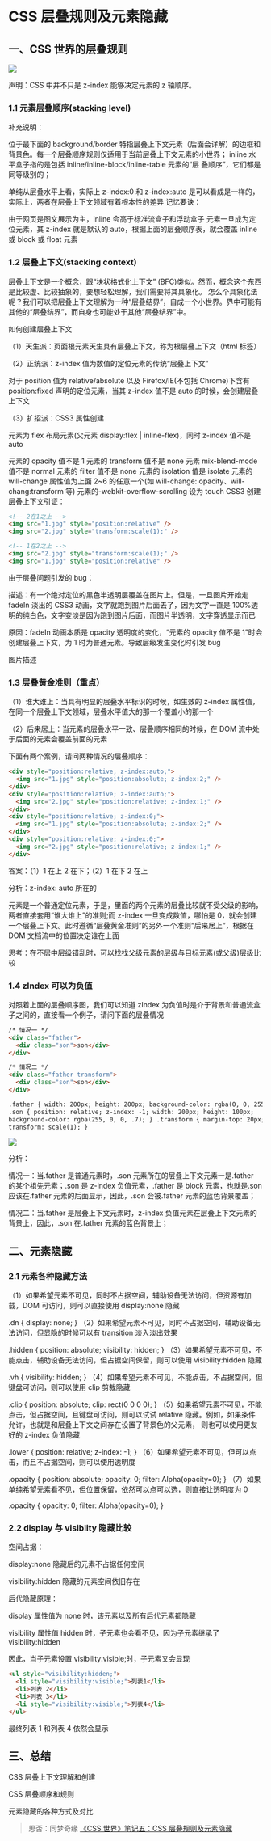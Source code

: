 # CSS 层叠规则及元素隐藏

## 一、CSS 世界的层叠规则

![](bVbe8dT.webp)

声明：CSS 中并不只是 z-index 能够决定元素的 z 轴顺序。

### 1.1 元素层叠顺序(stacking level)

补充说明：

位于最下面的 background/border 特指层叠上下文元素（后面会详解）的边框和背景色。每一个层叠顺序规则仅适用于当前层叠上下文元素的小世界；
inline 水平盒子指的是包括 inline/inline-block/inline-table 元素的“层 叠顺序”，它们都是同等级别的；

单纯从层叠水平上看，实际上 z-index:0 和 z-index:auto 是可以看成是一样的，实际上，两者在层叠上下文领域有着根本性的差异
记忆要诀：

由于网页是图文展示为主，inline 会高于标准流盒子和浮动盒子
元素一旦成为定位元素，其 z-index 就是默认的 auto，根据上面的层叠顺序表，就会覆盖 inline 或 block 或 float 元素

### 1.2 层叠上下文(stacking context)

层叠上下文是一个概念，跟“块状格式化上下文” (BFC)类似。然而，概念这个东西是比较虚、比较抽象的，要想轻松理解，我们需要将其具象化。
怎么个具象化法呢？我们可以把层叠上下文理解为一种“层叠结界”，自成一个小世界。界中可能有其他的“层叠结界”，而自身也可能处于其他“层叠结界”中。

如何创建层叠上下文

（1）天生派：页面根元素天生具有层叠上下文，称为根层叠上下文（html 标签）

（2）正统派：z-index 值为数值的定位元素的传统“层叠上下文”

对于 position 值为 relative/absolute 以及 Firefox/IE(不包括 Chrome)下含有 position:fixed 声明的定位元素，当其 z-index 值不是 auto 的时候，会创建层叠上下文

（3）扩招派：CSS3 属性创建

元素为 flex 布局元素(父元素 display:flex | inline-flex)，同时 z-index 值不是 auto

元素的 opacity 值不是 1
元素的 transform 值不是 none
元素 mix-blend-mode 值不是 normal
元素的 filter 值不是 none
元素的 isolation 值是 isolate
元素的 will-change 属性值为上面 2~6 的任意一个(如 will-change: opacity、will-chang:transform 等)
元素的-webkit-overflow-scrolling 设为 touch
CSS3 创建层叠上下文引证：

```html
<!-- 2在1之上 -->
<img src="1.jpg" style="position:relative" />
<img src="2.jpg" style="transform:scale(1);" />

<!-- 1在2之上 -->
<img src="2.jpg" style="transform:scale(1);" />
<img src="1.jpg" style="position:relative" />
```

由于层叠问题引发的 bug：

描述：有一个绝对定位的黑色半透明层覆盖在图片上。但是，一旦图片开始走 fadeIn 淡出的 CSS3 动画，文字就跑到图片后面去了，因为文字一直是 100%透明的纯白色，文字变淡是因为跑到图片后面，而图片半透明，文字穿透显示而已

原因：fadeIn 动画本质是 opacity 透明度的变化，“元素的 opacity 值不是 1”时会创建层叠上下文，为 1 时为普通元素。导致层级发生变化时引发 bug

图片描述

### 1.3 层叠黄金准则（重点）

（1）谁大谁上：当具有明显的层叠水平标识的时候，如生效的 z-index 属性值，在同一个层叠上下文领域，层叠水平值大的那一个覆盖小的那一个

（2）后来居上：当元素的层叠水平一致、层叠顺序相同的时候，在 DOM 流中处于后面的元素会覆盖前面的元素

下面有两个案例，请问两种情况的层叠顺序：

```html
<div style="position:relative; z-index:auto;">
  <img src="1.jpg" style="position:absolute; z-index:2;" />
</div>
<div style="position:relative; z-index:auto;">
  <img src="2.jpg" style="position:relative; z-index:1;" />
</div>
<div style="position:relative; z-index:0;">
  <img src="1.jpg" style="position:absolute; z-index:2;" />
</div>
<div style="position:relative; z-index:0;">
  <img src="2.jpg" style="position:relative; z-index:1;" />
</div>
```

答案：（1）1 在上 2 在下；（2）1 在下 2 在上

分析：z-index: auto 所在的<div>元素是一个普通定位元素，于是，里面的两个<img>元素的层叠比较就不受父级的影响，两者直接套用“谁大谁上”的准则;而 z-index 一旦变成数值，哪怕是 0，就会创建一个层叠上下文。此时遵循“层叠黄金准则”的另外一个准则“后来居上”，根据在 DOM 文档流中的位置决定谁在上面

思考：在不居中层级错乱时，可以找找父级元素的层级与目标元素(或父级)层级比较

### 1.4 zIndex 可以为负值

对照着上面的层叠顺序图，我们可以知道 zIndex 为负值时是介于背景和普通流盒子之间的，直接看一个例子，请问下面的层叠情况

```html
/* 情况一 */
<div class="father">
  <div class="son">son</div>
</div>

/* 情况二 */
<div class="father transform">
  <div class="son">son</div>
</div>

.father { width: 200px; height: 200px; background-color: rgba(0, 0, 255, .7); }
.son { position: relative; z-index: -1; width: 200px; height: 100px;
background-color: rgba(255, 0, 0, .7); } .transform { margin-top: 20px;
transform: scale(1); }
```

![](bVbe8fU.webp)

分析：

情况一：当.father 是普通元素时，.son 元素所在的层叠上下文元素一是.father 的某个祖先元素；.son 是 z-index 负值元素，.father 是 block 元素，也就是.son 应该在.father 元素的后面显示，因此，.son 会被.father 元素的蓝色背景覆盖；

情况二：当.father 是层叠上下文元素时，z-index 负值元素在层叠上下文元素的背景上，因此，.son 在.father 元素的蓝色背景上；

## 二、元素隐藏

### 2.1 元素各种隐藏方法

（1）如果希望元素不可见，同时不占据空间，辅助设备无法访问，但资源有加载，DOM 可访问，则可以直接使用 display:none 隐藏

.dn { display: none; }
（2）如果希望元素不可见，同时不占据空间，辅助设备无法访问，但显隐的时候可以有 transition 淡入淡出效果

.hidden {
position: absolute;
visibility: hidden;
}
（3）如果希望元素不可见，不能点击，辅助设备无法访问，但占据空间保留，则可以使用 visibility:hidden 隐藏

.vh { visibility: hidden; }
（4）如果希望元素不可见，不能点击，不占据空间，但键盘可访问，则可以使用 clip 剪裁隐藏

.clip {
position: absolute;
clip: rect(0 0 0 0);
}
（5）如果希望元素不可见，不能点击，但占据空间，且键盘可访问，则可以试试 relative 隐藏。例如，如果条件允许，也就是和层叠上下文之间存在设置了背景色的父元素， 则也可以使用更友好的 z-index 负值隐藏

.lower {
position: relative;
z-index: -1;
}
（6）如果希望元素不可见，但可以点击，而且不占据空间，则可以使用透明度

.opacity {
position: absolute;
opacity: 0;
filter: Alpha(opacity=0);
}
（7）如果单纯希望元素看不见，但位置保留，依然可以点可以选，则直接让透明度为 0

.opacity {
opacity: 0;
filter: Alpha(opacity=0);
}

### 2.2 display 与 visiblity 隐藏比较

空间占据：

display:none 隐藏后的元素不占据任何空间

visibility:hidden 隐藏的元素空间依旧存在

后代隐藏原理：

display 属性值为 none 时，该元素以及所有后代元素都隐藏

visibility 属性值 hidden 时，子元素也会看不见，因为子元素继承了 visibility:hidden

因此，当子元素设置 visibility:visible;时，子元素又会显现

```html
<ul style="visibility:hidden;">
  <li style="visibility:visible;">列表1</li>
  <li>列表 2</li>
  <li>列表 3</li>
  <li style="visibility:visible;">列表4</li>
</ul>
```

最终列表 1 和列表 4 依然会显示

## 三、总结

CSS 层叠上下文理解和创建

CSS 层叠顺序和规则

元素隐藏的各种方式及对比

> 思否：同梦奇缘 [《CSS 世界》笔记五：CSS 层叠规则及元素隐藏](https://segmentfault.com/a/1190000015960615)
